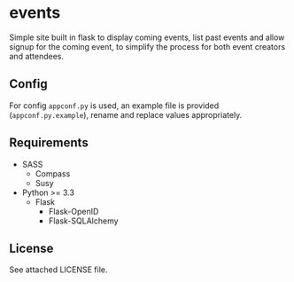 events
======

Simple site built in flask to display coming events, list past events and allow signup for the coming event, to simplify the process for both event creators and attendees.

Config
---------------
For config `appconf.py` is used, an example file is provided (`appconf.py.example`), rename and replace values appropriately.

Requirements
---------------
* SASS
  * Compass
  * Susy
* Python >= 3.3
  * Flask
    * Flask-OpenID
    * Flask-SQLAlchemy

License
---------------
See attached LICENSE file.
